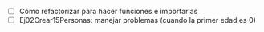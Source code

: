 - [ ] Cómo refactorizar para hacer funciones e importarlas
- [ ] Ej02Crear15Personas: manejar problemas (cuando la primer edad es 0)
